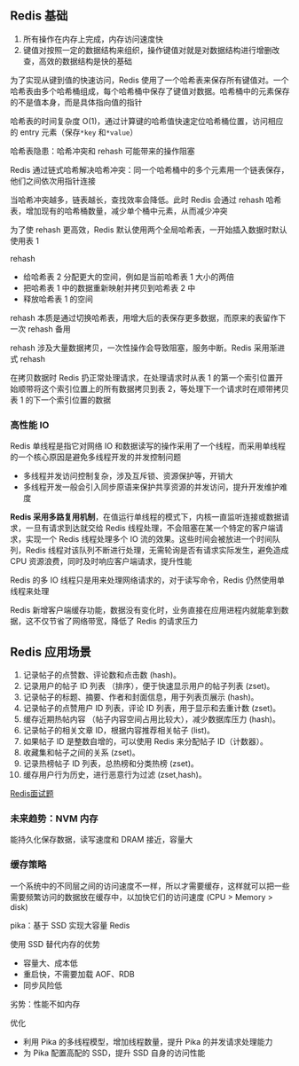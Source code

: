 ## Redis 基础

1. 所有操作在内存上完成，内存访问速度快
1. 键值对按照一定的数据结构来组织，操作键值对就是对数据结构进行增删改查，高效的数据结构是快的基础

为了实现从键到值的快速访问，Redis 使用了一个哈希表来保存所有键值对。一个哈希表由多个哈希桶组成，每个哈希桶中保存了键值对数据。哈希桶中的元素保存的不是值本身，而是具体指向值的指针

哈希表的时间复杂度 O(1)，通过计算键的哈希值快速定位哈希桶位置，访问相应的 entry 元素（保存`*key` 和`*value`）

哈希表隐患：哈希冲突和 rehash 可能带来的操作阻塞

Redis 通过链式哈希解决哈希冲突：同一个哈希桶中的多个元素用一个链表保存，他们之间依次用指针连接

当哈希冲突越多，链表越长，查找效率会降低。此时 Redis 会通过 rehash 哈希表，增加现有的哈希桶数量，减少单个桶中元素，从而减少冲突

为了使 rehash 更高效，Redis 默认使用两个全局哈希表，一开始插入数据时默认使用表 1

rehash
  - 给哈希表 2 分配更大的空间，例如是当前哈希表 1 大小的两倍
  - 把哈希表 1 中的数据重新映射并拷贝到哈希表 2 中
  - 释放哈希表 1 的空间

rehash 本质是通过切换哈希表，用增大后的表保存更多数据，而原来的表留作下一次 rehash 备用

rehash 涉及大量数据拷贝，一次性操作会导致阻塞，服务中断。Redis 采用渐进式 rehash

在拷贝数据时 Redis 扔正常处理请求，在处理请求时从表 1 的第一个索引位置开始顺带将这个索引位置上的所有数据拷贝到表 2，等处理下一个请求时在顺带拷贝表 1 的下一个索引位置的数据

### 高性能 IO

Redis 单线程是指它对网络 IO 和数据读写的操作采用了一个线程，而采用单线程的一个核心原因是避免多线程开发的并发控制问题
  - 多线程并发访问控制复杂，涉及互斥锁、资源保护等，开销大
  - 多线程开发一般会引入同步原语来保护共享资源的并发访问，提升开发维护难度

**Redis 采用多路复用机制**，在值运行单线程的模式下，内核一直监听连接或数据请求，一旦有请求到达就交给 Redis 线程处理，不会阻塞在某一个特定的客户端请求，实现一个 Redis 线程处理多个 IO 流的效果。这些时间会被放进一个时间队列，Redis 线程对该队列不断进行处理，无需轮询是否有请求实际发生，避免造成 CPU 资源浪费，同时及时响应客户端请求，提升性能

Redis 的多 IO 线程只是用来处理网络请求的，对于读写命令，Redis 仍然使用单线程来处理

Redis 新增客户端缓存功能，数据没有变化时，业务直接在应用进程内就能拿到数据，这不仅节省了网络带宽，降低了 Redis 的请求压力

## Redis 应用场景

1. 记录帖子的点赞数、评论数和点击数 (hash)。
1. 记录用户的帖子 ID 列表 （排序），便于快速显示用户的帖子列表 (zset)。
1. 记录帖子的标题、摘要、作者和封面信息，用于列表页展示 (hash)。
1. 记录帖子的点赞用户 ID 列表，评论 ID 列表，用于显示和去重计数 (zset)。
1. 缓存近期热帖内容 （帖子内容空间占用比较大），减少数据库压力 (hash)。
1. 记录帖子的相关文章 ID，根据内容推荐相关帖子 (list)。
1. 如果帖子 ID 是整数自增的，可以使用 Redis 来分配帖子 ID（计数器）。
1. 收藏集和帖子之间的关系 (zset)。
1. 记录热榜帖子 ID 列表，总热榜和分类热榜 (zset)。
1. 缓存用户行为历史，进行恶意行为过滤 (zset,hash)。

[Redis面试题](https://mp.weixin.qq.com/s/-y1zvqWEJ3Tt4h39Z0WBJg)

### 未来趋势：NVM 内存

能持久化保存数据，读写速度和 DRAM 接近，容量大

### 缓存策略

一个系统中的不同层之间的访问速度不一样，所以才需要缓存，这样就可以把一些需要频繁访问的数据放在缓存中，以加快它们的访问速度 (CPU > Memory > disk)

pika：基于 SSD 实现大容量 Redis

使用 SSD 替代内存的优势
  - 容量大、成本低
  - 重启快，不需要加载 AOF、RDB
  - 同步风险低

劣势：性能不如内存

优化
  - 利用 Pika 的多线程模型，增加线程数量，提升 Pika 的并发请求处理能力
  - 为 Pika 配置高配的 SSD，提升 SSD 自身的访问性能

